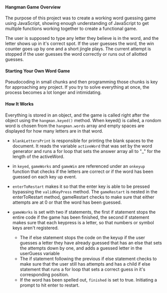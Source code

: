 #### Hangman Game Overview

The purpose of this project was to create a working word guessing game using JavaScript, showing enough understanding of JavaScript to get multiple functions working together to create a functional game. 

The user is supposed to type any letter they believe is in the word, and the letter shows up in it's correct spot. If the user guesses the word, the win counter goes up by one and a short jingle plays. The current attempt is stopped if the user guesses the word correctly or runs out of allotted guesses.

#### Starting Your Own Word Game

Pseudocoding in small chunks and then programming those chunks is key for approaching any project. If you try to solve everything at once, the process becomes a lot longer and intimidating. 

#### How It Works

Everything is stored in an object, and the game is called right after the object using the `hangman.keyed()` method. When keyed() is called, a rondom word is chosen from the `hangman.words` array and empty spaces are displayed for how many letters are in that word.

* `blankLettersPrint` is responsible for printing the blank spaces to the document. It reads the variable `activeWord` that was set by the word generator and runs a for loop that sets the answer array all to "_" for the length of the activeWord. 

* in `keyed`, `gameWorks` and `gameWin` are referenced under an `onkeyup` function that checks if the letters are correct or if the word has been guessed on each key up event.

* `enterToRestart` makes it so that the enter key is able to be pressed bypassing the `validKeyPress` method. The `gameRestart` is nested in the enterToRestart method, gameRestart checks to make sure that either attempts are at 0 or that the word has been guessed.

* `gameWorks` is set with two if statements, the first if statement stops the entire code if the game has been finished, the second if statement makes sure that each keypress is a letter, so that numbers or symbol keys aren't registered.
    * The if else statement stops the code on the keyup if the user guesses a letter they have already guessed that has an else that sets the attempts down by one, and adds a guessed letter in the userGuess variable
    * The if statement following the previous if else statement checks to make sure that the user still has attempts and has a child if else statement that runs a for loop that sets a correct guess in it's corresponding position. 
    * If the word has been spelled out, `finished` is set to true. Initiating a prompt to hit enter to restart.
